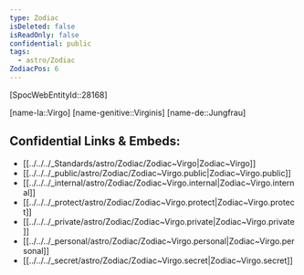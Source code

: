 ```yaml
---
type: Zodiac
isDeleted: false
isReadOnly: false
confidential: public
tags:
  - astro/Zodiac
ZodiacPos: 6
---
```


[SpocWebEntityId::28168]



[name-la::Virgo]
[name-genitive::Virginis]
[name-de::Jungfrau]


## Confidential Links & Embeds: 
- [[../../../_Standards/astro/Zodiac/Zodiac~Virgo|Zodiac~Virgo]] 
- [[../../../_public/astro/Zodiac/Zodiac~Virgo.public|Zodiac~Virgo.public]] 
- [[../../../_internal/astro/Zodiac/Zodiac~Virgo.internal|Zodiac~Virgo.internal]] 
- [[../../../_protect/astro/Zodiac/Zodiac~Virgo.protect|Zodiac~Virgo.protect]] 
- [[../../../_private/astro/Zodiac/Zodiac~Virgo.private|Zodiac~Virgo.private]] 
- [[../../../_personal/astro/Zodiac/Zodiac~Virgo.personal|Zodiac~Virgo.personal]] 
- [[../../../_secret/astro/Zodiac/Zodiac~Virgo.secret|Zodiac~Virgo.secret]] 
